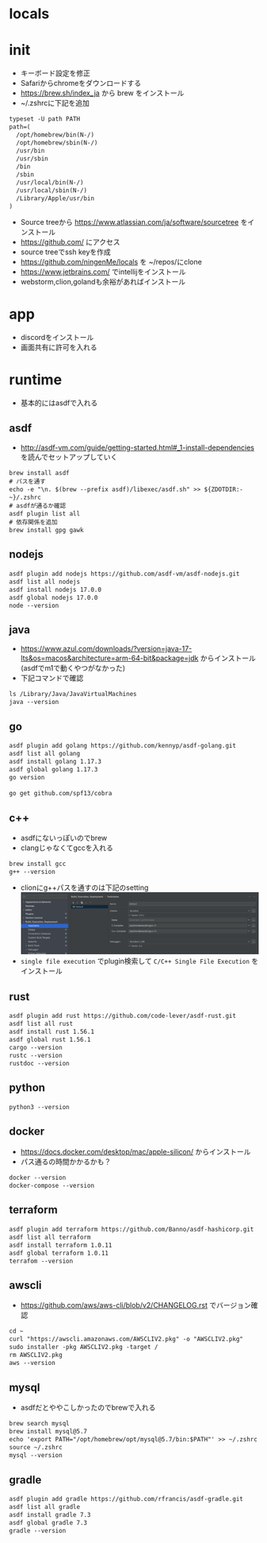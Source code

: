 # locals

# init
- キーボード設定を修正
- Safariからchromeをダウンロードする
- https://brew.sh/index_ja から brew をインストール
- ~/.zshrcに下記を追加
```shell
typeset -U path PATH
path=(
  /opt/homebrew/bin(N-/)
  /opt/homebrew/sbin(N-/)
  /usr/bin
  /usr/sbin
  /bin
  /sbin
  /usr/local/bin(N-/)
  /usr/local/sbin(N-/)
  /Library/Apple/usr/bin
)
```
- Source treeから https://www.atlassian.com/ja/software/sourcetree をインストール
- https://github.com/ にアクセス
- source treeでssh keyを作成
- https://github.com/ningenMe/locals を ~/repos/にclone
- https://www.jetbrains.com/ でintellijをインストール
- webstorm,clion,golandも余裕があればインストール


# app
- discordをインストール
- 画面共有に許可を入れる

# runtime
- 基本的にはasdfで入れる
## asdf
- http://asdf-vm.com/guide/getting-started.html#_1-install-dependencies を読んでセットアップしていく
```shell
brew install asdf
# パスを通す
echo -e "\n. $(brew --prefix asdf)/libexec/asdf.sh" >> ${ZDOTDIR:-~}/.zshrc
# asdfが通るか確認
asdf plugin list all
# 依存関係を追加
brew install gpg gawk
```

## nodejs
```shell
asdf plugin add nodejs https://github.com/asdf-vm/asdf-nodejs.git
asdf list all nodejs
asdf install nodejs 17.0.0
asdf global nodejs 17.0.0
node --version
```

## java
- https://www.azul.com/downloads/?version=java-17-lts&os=macos&architecture=arm-64-bit&package=jdk からインストール(asdfでm1で動くやつがなかった)
- 下記コマンドで確認
```
ls /Library/Java/JavaVirtualMachines 
java --version
```

## go
```shell
asdf plugin add golang https://github.com/kennyp/asdf-golang.git
asdf list all golang
asdf install golang 1.17.3
asdf global golang 1.17.3
go version

go get github.com/spf13/cobra
```

## c++ 
- asdfにないっぽいのでbrew
- clangじゃなくてgccを入れる
```shell
brew install gcc
g++ --version
```
- clionにg++パスを通すのは下記のsetting
![clion-g++](clion-g++.png)
- `single file execution` でplugin検索して `C/C++ Single File Execution` をインストール

## rust
```shell
asdf plugin add rust https://github.com/code-lever/asdf-rust.git
asdf list all rust
asdf install rust 1.56.1
asdf global rust 1.56.1
cargo --version
rustc --version
rustdoc --version
```

## python
```shell
python3 --version
```

## docker
- https://docs.docker.com/desktop/mac/apple-silicon/ からインストール
- パス通るの時間かかるかも？
```shell
docker --version
docker-compose --version
```

## terraform
```shell
asdf plugin add terraform https://github.com/Banno/asdf-hashicorp.git
asdf list all terraform
asdf install terraform 1.0.11
asdf global terraform 1.0.11
terrafom --version
```

## awscli
- https://github.com/aws/aws-cli/blob/v2/CHANGELOG.rst でバージョン確認
```shell
cd ~
curl "https://awscli.amazonaws.com/AWSCLIV2.pkg" -o "AWSCLIV2.pkg"
sudo installer -pkg AWSCLIV2.pkg -target /
rm AWSCLIV2.pkg 
aws --version
```

## mysql
- asdfだとややこしかったのでbrewで入れる
```shell
brew search mysql
brew install mysql@5.7
echo 'export PATH="/opt/homebrew/opt/mysql@5.7/bin:$PATH"' >> ~/.zshrc
source ~/.zshrc
mysql --version
```

## gradle
```shell
asdf plugin add gradle https://github.com/rfrancis/asdf-gradle.git
asdf list all gradle
asdf install gradle 7.3
asdf global gradle 7.3
gradle --version
```
